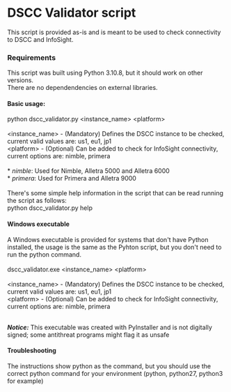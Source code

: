 # DSCC Validator script

This script is provided as-is and is meant to be used to check connectivity to DSCC and InfoSight.

### Requirements
This script was built using Python 3.10.8, but it should work on other versions. <br>
There are no dependendencies on external libraries.

#### Basic usage:  
python dscc_validator.py \<instance_name\> \<platform\> <br>
<br>
\<instance_name\> - (Mandatory) Defines the DSCC instance to be checked, current valid values are: us1, eu1, jp1 <br>
\<platform\> - (Optional) Can be added to check for InfoSight connectivity, current options are: nimble, primera <br>
<br>
\* *nimble*: Used for Nimble, Alletra 5000 and Alletra 6000 <br>
\* *primera*: Used for Primera and Alletra 9000 <br>
<br>
There's some simple help information in the script that can be read running the script as follows: <br>
python dscc_validator.py help

#### Windows executable
A Windows executable is provided for systems that don't have Python installed, the usage is the same as the Pyhton script, but you don't need to run the python command. <br>
<br>
dscc_validator.exe \<instance_name\> \<platform\> <br>
<br>
\<instance_name\> - (Mandatory) Defines the DSCC instance to be checked, current valid values are: us1, eu1, jp1 <br>
\<platform\> - (Optional) Can be added to check for InfoSight connectivity, current options are: nimble, primera <br>
<br>

***Notice:*** This executable was created with PyInstaller and is not digitally signed; some antithreat programs might flag it as unsafe

#### Troubleshooting
The instructions show python as the command, but you should use the correct python command for your environment (python, python27, python3 for example)

